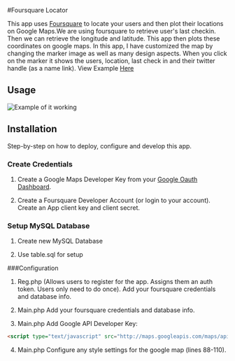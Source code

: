 #Foursquare Locator 

This app uses [Foursquare](https://developer.foursquare.com/) to locate your users and then plot their locations on Google Maps.We are using foursquare to retrieve user's last checkin. Then we can retrieve the longitude and latitude. This app then plots these coordinates on google maps. In this app, I have customized the map by changing the marker image as well as many design aspects. When you click on the marker it shows the users, location, last check in and their twitter handle (as a name link). View Example [Here](http://www.mattsauerbach.com/four/main2.php) 


## Usage 

![Example of it
working](https://raw.github.com/mauerbac/Foursquare-locator/master/screenshot.png)


## Installation

Step-by-step on how to deploy, configure and develop this app.

### Create Credentials

1) Create a Google Maps Developer Key from your [Google Oauth Dashboard](https://code.google.com/apis/console).

2) Create a Foursquare Developer Account (or login to your account). Create an App client key and client secret. 

### Setup MySQL Database

1) Create new MySQL Database

2) Use table.sql for setup 


###Configuration 

1) Reg.php (Allows users to register for the app. Assigns them an auth token. Users only need to do once). Add your foursquare credentials and database info. 

2) Main.php Add your foursquare credentials and database info. 

3) Main.php Add Google API Developer Key: 

```html
<script type="text/javascript" src="http://maps.googleapis.com/maps/api/js?key=xxxxxAPI KEY HERExxxxx&sensor=false">
```

4) Main.php Configure any style settings for the google map (lines 88-110).


